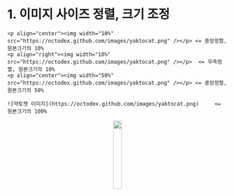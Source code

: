 # 1. 이미지 사이즈 정렬, 크기 조정
```<p align="left"><img width="10%" src="https://octodex.github.com/images/yaktocat.png" /></p>   <= 좌측정렬, 원본크기의 10%
<p align="center"><img width="10%" src="https://octodex.github.com/images/yaktocat.png" /></p> <= 중앙정렬, 원본크기의 10%
<p align="right"><img width="10%" src="https://octodex.github.com/images/yaktocat.png" /></p>  <= 우측정렬, 원본크기의 10%
<p align="center"><img width="50%" src="https://octodex.github.com/images/yaktocat.png" /></p> <= 중앙정렬, 원본크기의 50%

![약토캣 이미지](https://octodex.github.com/images/yaktocat.png)     <= 원본크기의 100%
```
<p align="center"><img width="20%" src="https://octodex.github.com/images/yaktocat.png" /></p>
